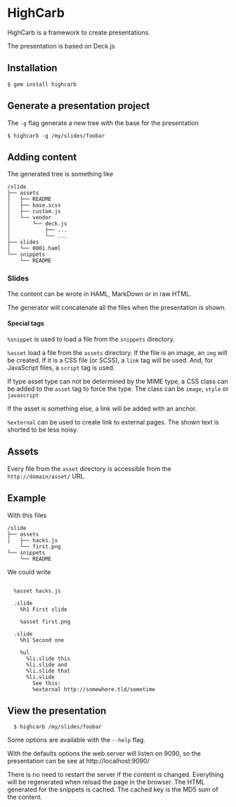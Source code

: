 # HighCarb

HighCarb is a framework to create presentations.

The presentation is based on Deck.js

## Installation

```
$ gem install highcarb
```

## Generate a presentation project

The `-g` flag generate a new tree with the base for the presentation

```
$ highcarb -g /my/slides/foobar
```

## Adding content

The generated tree is something like

```
/slide
├── assets
│   ├── README
│   ├── base.scss
│   ├── custom.js
│   └── vendor
│       └── deck.js
│           ├── ...
│           └── ...
├── slides
│   └── 0001.haml
└── snippets
    └── README
```

### Slides

The content can be wrote in HAML, MarkDown or in raw HTML.

The generator will concatenate all the files when the presentation is shown.

#### Special tags

`%snippet` is used to load a file from the `snippets` directory.

`%asset` load a file from the `assets` directory. If the file is an image, an `img` will be created. If it is a CSS file (or SCSS), a `link` tag will be used. And, for JavaScript files, a `script` tag is used.

If type asset type can not be determined by the MIME type, a CSS class can be added to the `asset` tag to force the type. The class can be `image`, `style` or `javascript`

If the asset is something else, a link will be added with an anchor.

`%external` can be used to create link to external pages. The shown text is shorted to be less noisy.

## Assets

Every file from the `asset` directory is accessible from the `http://domain/asset/` URL.

## Example

With this files

```
/slide
├── assets
│   ├── hacks.js
    └── first.png
└── snippets
    └── README
```

We could write

```haml

  %asset hacks.js

  .slide
    %h1 First slide
    
    %asset first.png

  .slide
    %h1 Second one

    %ul
      %li.slide this
      %li.slide and
      %li.slide that
      %li.slide
        See this:
        %external http://somewhere.tld/sometime
```

## View the presentation


```
  $ highcarb /my/slides/foobar
```

Some options are available with the `--help` flag.

With the defaults options the web server will listen on 9090, so the presentation can
be see at http://localhost:9090/

There is no need to restart the server if the content is changed. Everything will be regenerated
when reload the page in the browser. The HTML generated for the snippets is cached. The cached key
is the MD5 sum of the content.
